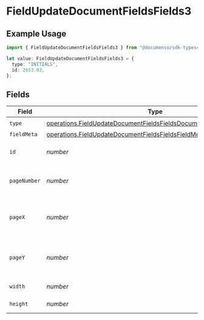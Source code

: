 # FieldUpdateDocumentFieldsFields3

## Example Usage

```typescript
import { FieldUpdateDocumentFieldsFields3 } from "@documenso/sdk-typescript/models/operations";

let value: FieldUpdateDocumentFieldsFields3 = {
  type: "INITIALS",
  id: 2653.03,
};
```

## Fields

| Field                                                                                                                                                        | Type                                                                                                                                                         | Required                                                                                                                                                     | Description                                                                                                                                                  |
| ------------------------------------------------------------------------------------------------------------------------------------------------------------ | ------------------------------------------------------------------------------------------------------------------------------------------------------------ | ------------------------------------------------------------------------------------------------------------------------------------------------------------ | ------------------------------------------------------------------------------------------------------------------------------------------------------------ |
| `type`                                                                                                                                                       | [operations.FieldUpdateDocumentFieldsFieldsDocumentsFieldsRequestType](../../models/operations/fieldupdatedocumentfieldsfieldsdocumentsfieldsrequesttype.md) | :heavy_check_mark:                                                                                                                                           | N/A                                                                                                                                                          |
| `fieldMeta`                                                                                                                                                  | [operations.FieldUpdateDocumentFieldsFieldsFieldMeta](../../models/operations/fieldupdatedocumentfieldsfieldsfieldmeta.md)                                   | :heavy_minus_sign:                                                                                                                                           | N/A                                                                                                                                                          |
| `id`                                                                                                                                                         | *number*                                                                                                                                                     | :heavy_check_mark:                                                                                                                                           | The ID of the field to update.                                                                                                                               |
| `pageNumber`                                                                                                                                                 | *number*                                                                                                                                                     | :heavy_minus_sign:                                                                                                                                           | The page number the field will be on.                                                                                                                        |
| `pageX`                                                                                                                                                      | *number*                                                                                                                                                     | :heavy_minus_sign:                                                                                                                                           | The X coordinate of where the field will be placed.                                                                                                          |
| `pageY`                                                                                                                                                      | *number*                                                                                                                                                     | :heavy_minus_sign:                                                                                                                                           | The Y coordinate of where the field will be placed.                                                                                                          |
| `width`                                                                                                                                                      | *number*                                                                                                                                                     | :heavy_minus_sign:                                                                                                                                           | The width of the field.                                                                                                                                      |
| `height`                                                                                                                                                     | *number*                                                                                                                                                     | :heavy_minus_sign:                                                                                                                                           | The height of the field.                                                                                                                                     |